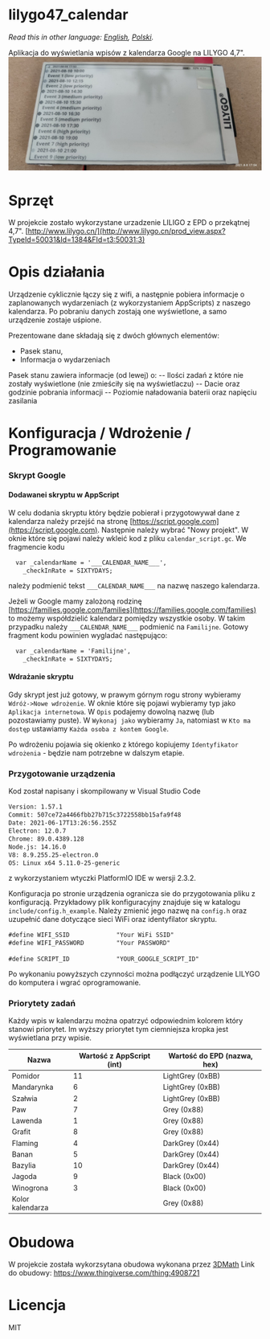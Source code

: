 # lilygo47_calendar

*Read this in other language: [English](README.md), [Polski](README.pl.md).*

Aplikacja do wyświetlania wpisów z kalendarza Google na LILYGO 4,7".
![lilygo47_calendar](/img/img1.jpg)

# Sprzęt
W projekcie zostało wykorzystane urzadzenie LILIGO z EPD o przekątnej 4,7".
[http://www.lilygo.cn/](http://www.lilygo.cn/prod_view.aspx?TypeId=50031&Id=1384&FId=t3:50031:3)

# Opis działania
Urządzenie cyklicznie łączy się z wifi, a następnie pobiera informacje o zaplanowanych wydarzeniach (z wykorzystaniem AppScripts) z naszego kalendarza. Po pobraniu danych zostają one wyświetlone, a samo urządzenie zostaje uśpione.

Prezentowane dane składają się z dwóch głównych elementów:
* Pasek stanu,
* Informacja o wydarzeniach

Pasek stanu zawiera informacje (od lewej) o:
-- Ilości zadań z które nie zostały wyświetlone (nie zmieściły się na wyświetlaczu)
-- Dacie oraz godzinie pobrania informacji
-- Poziomie naładowania baterii oraz napięciu zasilania

# Konfiguracja / Wdrożenie / Programowanie
### Skrypt Google
#### Dodawanei skryptu w AppScript
W celu dodania skryptu który będzie pobierał i przygotowywał dane z kalendarza należy przejść na stronę [https://script.google.com](https://script.google.com).
Następnie należy wybrać "Nowy projekt". W oknie które się pojawi należy wkleić kod z pliku `calendar_script.gc`.
We fragmencie kodu
```
  var _calendarName = '___CALENDAR_NAME___',
    _checkInRate = SIXTYDAYS;
```
należy podmienić tekst `___CALENDAR_NAME___` na nazwę naszego kalendarza.

Jeżeli w Google mamy zalożoną rodzinę [https://families.google.com/families](https://families.google.com/families) to możemy współdzielić kalendarz pomiędzy wszystkie osoby. W takim przypadku należy `___CALENDAR_NAME___` podmienić na `Familijne`. Gotowy fragment kodu powinien wygladać następująco:
```
  var _calendarName = 'Familijne',
    _checkInRate = SIXTYDAYS;
```

#### Wdrażanie skryptu
Gdy skrypt jest już gotowy, w prawym górnym rogu strony wybieramy `Wdróż->Nowe wdrożenie`. W oknie które się pojawi wybieramy typ jako `Aplikacja internetowa`. 
W `Opis` podajemy dowolną nazwę (lub pozostawiamy puste).
W `Wykonaj jako` wybieramy `Ja`, natomiast w `Kto ma dostęp` ustawiamy `Każda osoba z kontem Google`.

Po wdrożeniu pojawia się okienko z którego kopiujemy `Identyfikator wdrożenia` - będzie nam potrzebne w dalszym etapie.

### Przygotowanie urządzenia

Kod został napisany i skompilowany w Visual Studio Code
```
Version: 1.57.1
Commit: 507ce72a4466fbb27b715c3722558bb15afa9f48
Date: 2021-06-17T13:26:56.255Z
Electron: 12.0.7
Chrome: 89.0.4389.128
Node.js: 14.16.0
V8: 8.9.255.25-electron.0
OS: Linux x64 5.11.0-25-generic
```
z wykorzystaniem wtyczki PlatformIO IDE w wersji 2.3.2.

Konfiguracja po stronie urządzenia ogranicza sie do przygotowania pliku z konfiguracją. Przykładowy plik konfiguracyjny znajduje się w katalogu `include/config.h_example`. Należy zmienić jego nazwę na `config.h` oraz uzupełnić dane dotyczące sieci WiFi oraz identyfilator skryptu.

```
#define WIFI_SSID             "Your WiFi SSID"
#define WIFI_PASSWORD         "Your PASSWORD"

#define SCRIPT_ID             "YOUR_GOOGLE_SCRIPT_ID"
```

Po wykonaniu powyższych czynności można podłączyć urządzenie LILYGO do komputera i wgrać oprogramowanie.

### Priorytety zadań
Każdy wpis w kalendarzu można opatrzyć odpowiednim kolorem który stanowi priorytet. Im wyższy priorytet tym ciemniejsza kropka jest wyświetlana przy wpisie.

| Nazwa            | Wartość z AppScript (int) | Wartość do EPD (nazwa, hex) |
|------------------|---------------------------|-----------------------------|
| Pomidor          | 11                        | LightGrey (0xBB)            |
| Mandarynka       | 6                         | LightGrey (0xBB)            |
| Szałwia          | 2                         | LightGrey (0xBB)            |
| Paw              | 7                         | Grey (0x88)                 |
| Lawenda          | 1                         | Grey (0x88)                 |
| Grafit           | 8                         | Grey (0x88)                 |
| Flaming          | 4                         | DarkGrey (0x44)             |
| Banan            | 5                         | DarkGrey (0x44)             |
| Bazylia          | 10                        | DarkGrey (0x44)             |
| Jagoda           | 9                         | Black (0x00)                |
| Winogrona        | 3                         | Black (0x00)                |
| Kolor kalendarza |                           | Grey (0x88)                 |


# Obudowa
W projekcie została wykorzsytana obudowa wykonana przez [3DMath](https://www.thingiverse.com/3dmath/designs)
Link do obudowy: https://www.thingiverse.com/thing:4908721

# Licencja
MIT

